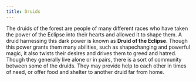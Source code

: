 ```yaml
---
title: Druids
---
```


The druids of the forest are people of many different races who have taken the power of the Eclipse into their hearts and allowed it to shape them. A druid harnessing this dark power is known as **Druid of the Eclipse**. Though this power grants them many abilities, such as shapechanging and powerful magic, it also twists their desires and drives them to greed and hatred. Though they generally live alone or in pairs, there is a sort of community between some of the druids. They may provide help to each other in times of need, or offer food and shelter to another druid far from home.
